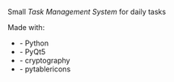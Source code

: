 <p>Small <em>Task Management System</em> for daily tasks</p>
Made with:
<ul>
<li>- Python</li>
<li>- PyQt5</li>
<li>- cryptography</li>
<li>- pytablericons</li>
</ul>
